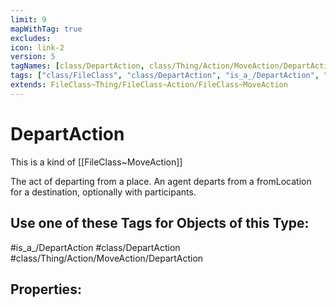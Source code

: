 ```yaml
---
limit: 9
mapWithTag: true
excludes:
icon: link-2
version: 5
tagNames: [class/DepartAction, class/Thing/Action/MoveAction/DepartAction, is_a_/DepartAction, schema-org/DepartAction]
tags: ["class/FileClass", "class/DepartAction", "is_a_/DepartAction", "class/Thing/Action/MoveAction/DepartAction"]
extends: FileClass~Thing/FileClass~Action/FileClass~MoveAction
---
```


# DepartAction
This is a kind of [[FileClass~MoveAction]]

The act of  departing from a place. An agent departs from a fromLocation for a destination, optionally with participants.


## Use one of these Tags for Objects of this Type:

#is_a_/DepartAction
#class/DepartAction
#class/Thing/Action/MoveAction/DepartAction

## Properties:


